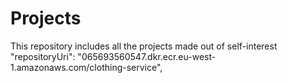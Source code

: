 # Projects

This repository includes all the projects made out of self-interest
"repositoryUri": "065693560547.dkr.ecr.eu-west-1.amazonaws.com/clothing-service",